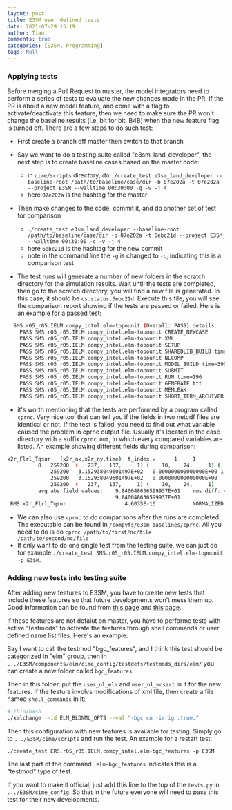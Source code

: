 ```yaml
---
layout: post
title: E3SM user defined tests
date: 2021-07-29 15:19
author: Tian
comments: true
categories: [E3SM, Programming]
tags: Null
---
```

### Applying tests
Before merging a Pull Request to master, the model integrators need to perform a series of tests to evaluate the new changes made in the PR. If the PR is about a new model feature, and come with a flag to activate/deactivate this feature, then we need to make sure the PR won't change the baseline results (i.e. bit for bit, B4B) when the new feature flag is turned off. There are a few steps to do such test:
- First create a branch off master then switch to that branch
- Say we want to do a testing suite called "e3sm_land_developer", the next step is to create baseline cases based on the master code:

    - in `cime/scripts` directory, do `./create_test e3sm_land_developer --baseline-root /path/to/baseline/case/dir -b 07e202a -t 07e202a --project E3SM --walltime 00:30:00 -g -v -j 4`
    - here `07e202a` is the hashtag for the master
- Then make changes to the code, commit it, and do another set of test for comparison
    - `./create_test e3sm_land_developer --baseline-root /path/to/baseline/case/dir -b 07e202a -t 6ebc21d --project E3SM --walltime 00:30:00 -c -v -j 4`
    - here `6ebc21d` is the hashtag for the new commit
    - note in the command line the `-g` is changed to `-c`, indicating this is a comparison test
- The test runs will generate a number of new folders in the scratch directory for the simulation results. Wait until the tests are completed, then go to the scratch directory, you will find a new file is generated. In this case, it should be `cs.status.6ebc21d`. Execute this file, you will see the comparison report showing if the tests are passed or failed. Here is an example for a passed test:
```bash
  SMS.r05_r05.IELM.compy_intel.elm-topounit (Overall: PASS) details:
    PASS SMS.r05_r05.IELM.compy_intel.elm-topounit CREATE_NEWCASE
    PASS SMS.r05_r05.IELM.compy_intel.elm-topounit XML
    PASS SMS.r05_r05.IELM.compy_intel.elm-topounit SETUP
    PASS SMS.r05_r05.IELM.compy_intel.elm-topounit SHAREDLIB_BUILD time=135
    PASS SMS.r05_r05.IELM.compy_intel.elm-topounit NLCOMP
    PASS SMS.r05_r05.IELM.compy_intel.elm-topounit MODEL_BUILD time=395
    PASS SMS.r05_r05.IELM.compy_intel.elm-topounit SUBMIT
    PASS SMS.r05_r05.IELM.compy_intel.elm-topounit RUN time=196
    PASS SMS.r05_r05.IELM.compy_intel.elm-topounit GENERATE ttt
    PASS SMS.r05_r05.IELM.compy_intel.elm-topounit MEMLEAK
    PASS SMS.r05_r05.IELM.compy_intel.elm-topounit SHORT_TERM_ARCHIVER
```
- it's worth mentioning that the tests are performed by a program called `cprnc`. Very nice tool that can tell you if the fields in two netcdf files are identical or not. If the test is failed, you need to find out what variable caused the problem in cprnc output file. Usually it's located in the case directory with a suffix `cprnc.out`, in which every compared variables are listed. An example showing different fields during comparison:
```bash
x2r_Flrl_Tqsur   (x2r_nx,x2r_ny,time)  t_index =      1     1
          8   259200  (   237,   137,     1) (    10,    24,     1) (   259,   118,     1) (   259,   118,     1)
              259200   3.152938049601497E+02   0.000000000000000E+00 1.1E-13  3.004722862865883E+02 7.9E-21  3.004722862865883E+02
              259200   3.152938049601497E+02   0.000000000000000E+00          3.004722862865882E+02          3.004722862865882E+02
              259200  (   237,   137,     1) (    10,    24,     1)
          avg abs field values:    9.840048636599937E+01    rms diff: 4.6E-16   avg rel diff(npos):  7.9E-21
                                   9.840048636599937E+01                        avg decimal digits(ndif): 15.6 worst: 15.4
 RMS x2r_Flrl_Tqsur                   4.6035E-16            NORMALIZED  4.6783E-18
```
- We can also use `cprnc` to do comparisons after the runs are completed. The executable can be found in `/compyfs/e3sm_baselines/cprnc`. All you need to do is do `cprnc /path/to/first/nc/file /path/to/second/nc/file`
- If only want to do one single test from the testing suite, we can just do for example `./create_test SMS.r05_r05.IELM.compy_intel.elm-topounit -p E3SM`.
### Adding new tests into testing suite
After adding new features to E3SM, you have to create new tests that include these features so that future developments won't mess them up. Good information can be found from [this page](https://esmci.github.io/cime/versions/master/html/users_guide/testing.html#) and [this page](https://github.com/ESCOMP/ctsm/wiki/System-Testing-Guide#testmods).

If these features are not defalut on master, you have to performe tests with active "testmods" to activate the features through shell commands or user defined name list files. Here's an example:

Say  I want to call the testmod "bgc_features", and I think this test should be categorized in "elm" group, then in `.../E3SM/components/elm/cime_config/testdefs/testmods_dirs/elm/` you can create a new folder called `bgc_features`

Then in this folder, put the `user_nl_elm` and `user_nl_mosart` in it for the new features. If the feature involvs modifications of xml file, then create a file named `shell_commands` in it:

```bash
#!/bin/bash
./xmlchange --id ELM_BLDNML_OPTS --val "-bgc cn -irrig .true."
```

Then this configuration with new features is available for testing. Simply go to  `.../E3SM/cime/scripts` and run the test. An example for a restart test:

`./create_test ERS.r05_r05.IELM.compy_intel.elm-bgc_features -p E3SM`

The last part of the command `.elm-bgc_features` indicates this is a "testmod" type of test.

If you want to make it official, just add this line to the top of the `tests.py` in `.../E3SM/cime_config`. So that in the future everyone will need to pass this test for their new developments.

